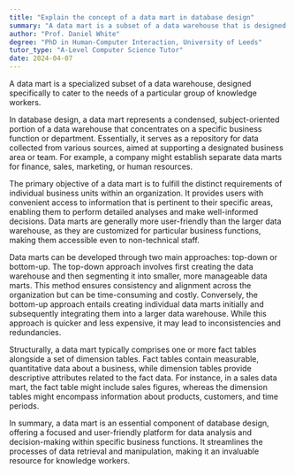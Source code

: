 ```yaml
---
title: "Explain the concept of a data mart in database design"
summary: "A data mart is a subset of a data warehouse that is designed to serve a specific community of knowledge workers."
author: "Prof. Daniel White"
degree: "PhD in Human-Computer Interaction, University of Leeds"
tutor_type: "A-Level Computer Science Tutor"
date: 2024-04-07
---
```


A data mart is a specialized subset of a data warehouse, designed specifically to cater to the needs of a particular group of knowledge workers.

In database design, a data mart represents a condensed, subject-oriented portion of a data warehouse that concentrates on a specific business function or department. Essentially, it serves as a repository for data collected from various sources, aimed at supporting a designated business area or team. For example, a company might establish separate data marts for finance, sales, marketing, or human resources.

The primary objective of a data mart is to fulfill the distinct requirements of individual business units within an organization. It provides users with convenient access to information that is pertinent to their specific areas, enabling them to perform detailed analyses and make well-informed decisions. Data marts are generally more user-friendly than the larger data warehouse, as they are customized for particular business functions, making them accessible even to non-technical staff.

Data marts can be developed through two main approaches: top-down or bottom-up. The top-down approach involves first creating the data warehouse and then segmenting it into smaller, more manageable data marts. This method ensures consistency and alignment across the organization but can be time-consuming and costly. Conversely, the bottom-up approach entails creating individual data marts initially and subsequently integrating them into a larger data warehouse. While this approach is quicker and less expensive, it may lead to inconsistencies and redundancies.

Structurally, a data mart typically comprises one or more fact tables alongside a set of dimension tables. Fact tables contain measurable, quantitative data about a business, while dimension tables provide descriptive attributes related to the fact data. For instance, in a sales data mart, the fact table might include sales figures, whereas the dimension tables might encompass information about products, customers, and time periods.

In summary, a data mart is an essential component of database design, offering a focused and user-friendly platform for data analysis and decision-making within specific business functions. It streamlines the processes of data retrieval and manipulation, making it an invaluable resource for knowledge workers.
    